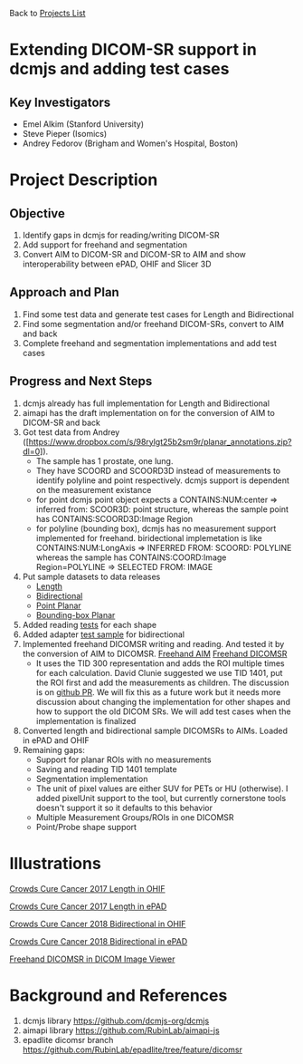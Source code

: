 Back to [Projects List](../../README.md#ProjectsList)

# Extending DICOM-SR support in dcmjs and adding test cases

## Key Investigators

- Emel Alkim (Stanford University)
- Steve Pieper (Isomics)
- Andrey Fedorov (Brigham and Women's Hospital, Boston)

# Project Description

<!-- Add a short paragraph describing the project. -->

## Objective

<!-- Describe here WHAT you would like to achieve (what you will have as end result). -->

1. Identify gaps in dcmjs for reading/writing DICOM-SR
1. Add support for freehand and segmentation
1. Convert AIM to DICOM-SR and DICOM-SR to AIM and show interoperability between ePAD, OHIF and Slicer 3D

## Approach and Plan

<!-- Describe here HOW you would like to achieve the objectives stated above. -->

1. Find some test data and generate test cases for Length and Bidirectional
1. Find some segmentation and/or freehand DICOM-SRs, convert to AIM and back
1. Complete freehand and segmentation implementations and add test cases

## Progress and Next Steps

<!-- Update this section as you make progress, describing of what you have ACTUALLY DONE. If there are specific steps that you could not complete then you can describe them here, too. -->

1. dcmjs already has full implementation for Length and Bidirectional
2. aimapi has the draft implementation on for the conversion of AIM to DICOM-SR and back
3. Got test data from Andrey ([https://www.dropbox.com/s/98rylgt25b2sm9r/planar_annotations.zip?dl=0]). 
    - The sample has 1 prostate, one lung.
    - They have SCOORD and SCOORD3D instead of measurements to identify polyline and point respectively. dcmjs support is dependent on the measurement existance
    - for point dcmjs point object expects a CONTAINS:NUM:center => inferred from: SCOOR3D: point structure, whereas the sample point has CONTAINS:SCOORD3D:Image Region
    - for polyline (bounding box), dcmjs has no measurement support implemented for freehand. biridectional implemetation is like CONTAINS:NUM:LongAxis => INFERRED FROM: SCOORD: POLYLINE whereas the sample has CONTAINS:COORD:Image Region=POLYLINE => SELECTED FROM: IMAGE
4. Put sample datasets to data releases
    - [Length](https://github.com/dcmjs-org/data/releases/tag/DICOMSR_CCC2017_Length)
    - [Bidirectional](https://github.com/dcmjs-org/data/releases/tag/DICOMSR_CCC2018_Bidirectional)
    - [Point Planar](https://github.com/dcmjs-org/data/releases/tag/DICOMSR_Prostate_X)
    - [Bounding-box Planar](https://github.com/dcmjs-org/data/releases/tag/DICOMSR_PetCtLung_BB)
5. Added reading [tests](https://github.com/dcmjs-org/dcmjs/blob/sr-update-aim/test/test_sr.js) for each shape 
6. Added adapter [test sample](https://github.com/dcmjs-org/dcmjs/blob/sr-update-aim/test/test_adapters.js) for bidirectional
7. Implemented freehand DICOMSR writing and reading. And tested it by the conversion of AIM to DICOMSR. [Freehand AIM](https://github.com/RubinLab/epadlite/blob/feature/dicomsr/test/data/sr/freehand.json) [Freehand DICOMSR](https://github.com/RubinLab/epadlite/blob/feature/dicomsr/test/data/sr/freehand.dcm)
    - It uses the TID 300 representation and adds the ROI multiple times for each calculation. David Clunie suggested we use TID 1401, put the ROI first and add the measurements as children. The discussion is on [github PR](https://github.com/dcmjs-org/dcmjs/pull/197). We will fix this as a future work but it needs more discussion about changing the implementation for other shapes and how to support the old DICOM SRs. We will add test cases when the implementation is finalized
8. Converted length and bidirectional sample DICOMSRs to AIMs. Loaded in ePAD and OHIF
9. Remaining gaps:
    - Support for planar ROIs with no measurements
    - Saving and reading TID 1401 template
    - Segmentation implementation
    - The unit of pixel values are either SUV for PETs or HU (otherwise). I added pixelUnit support to the tool, but currently cornerstone tools doesn't support it so it defaults to this behavior
    - Multiple Measurement Groups/ROIs in one DICOMSR
    - Point/Probe shape support 

# Illustrations

<!-- Add pictures and links to videos that demonstrate what has been accomplished.
![Description of picture](Example2.jpg)
![Some more images](Example2.jpg)
-->
[Crowds Cure Cancer 2017 Length in OHIF](ccc2017_length_ohif.png)

[Crowds Cure Cancer 2017 Length in ePAD](ccc2017_length_epad.png)

[Crowds Cure Cancer 2018 Bidirectional in OHIF](ccc2018_bidirectional_ohif.png)

[Crowds Cure Cancer 2018 Bidirectional in ePAD](ccc2018_bidirectional_epad.png)

[Freehand DICOMSR in DICOM Image Viewer](freehand_sr_screenshot.png)


# Background and References

<!-- If you developed any software, include link to the source code repository. If possible, also add links to sample data, and to any relevant publications. -->
1. dcmjs library https://github.com/dcmjs-org/dcmjs
1. aimapi library https://github.com/RubinLab/aimapi-js
2. epadlite dicomsr branch https://github.com/RubinLab/epadlite/tree/feature/dicomsr
